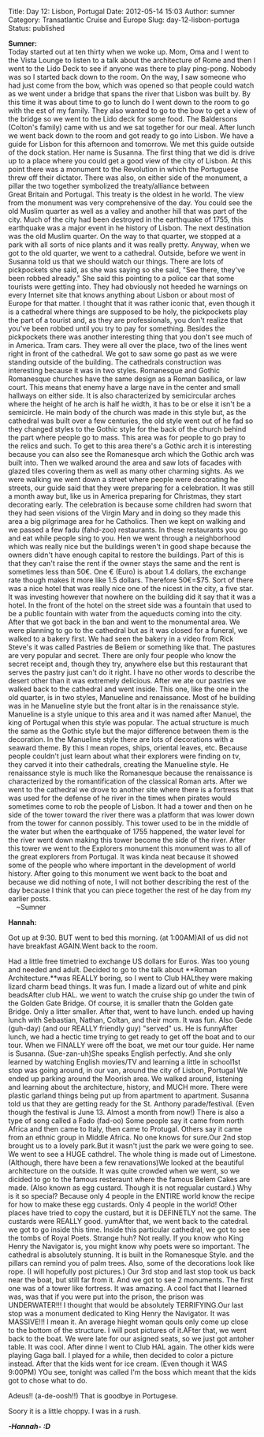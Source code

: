 Title: Day 12: Lisbon, Portugal
Date: 2012-05-14 15:03
Author: sumner
Category: Transatlantic Cruise and Europe
Slug: day-12-lisbon-portuga
Status: published

**Sumner:**  
Today started out at ten thirty when we woke up. Mom, Oma and I went to
the Vista Lounge to listen to a talk about the architecture of Rome
and then I went to the Lido Deck to see if anyone was there to play
ping-pong. Nobody was so I started back down to the room. On the way, I
saw someone who had just come from the bow, which was opened so that
people could watch as we went under a bridge that spans the river that
Lisbon was built by. By this time it was about time to go to lunch do I
went down to the room to go with the est of my family. They also wanted
to go to the bow to get a view of the bridge so we went to the Lido deck
for some food. The Baldersons (Colton's family) came with us and we sat
together for our meal. After lunch we went back down to the room and got
ready to go into Lisbon. We have a guide for Lisbon for this afternoon
and tomorrow. We met this guide outside of the dock station. Her name is
Susanna. The first thing that we did is drive up to a place where you
could get a good view of the city of Lisbon. At this point there was a
monument to the Revolution in which the Portuguese threw off their
dictator. There was also, on either side of the monument, a pillar the
two together symbolized the treaty/alliance between Great Britain and
Portugal. This treaty is the oldest in he world. The view from the
monument was very comprehensive of the day. You could see the old Muslim
quarter as well as a valley and another hill that was part of the city.
Much of the city had been destroyed in the earthquake of 1755, this
earthquake was a major event in he history of Lisbon. The next
destination was the old Muslim quarter. On the way to that quarter, we
stopped at a park with all sorts of nice plants and it was really
pretty. Anyway, when we got to the old quarter, we went to a cathedral.
Outside, before we went in Susanna told us that we should watch our
things. There are lots of pickpockets she said, as she was saying so she
said, "See there, they've been robbed already." She said this pointing
to a police car that some tourists were getting into. They had obviously
not heeded he warnings on every Internet site that knows anything about
Lisbon or about most of Europe for that matter. I thought that it was
rather iconic that, even though it is a cathedral where things are
supposed to be holy, the pickpockets play the part of a tourist and, as
they are professionals, you don't realize that you've been robbed until
you try to pay for something. Besides the pickpockets there was another
interesting thing that you don't see much of in America. Tram cars. They
were all over the place, two of the lines went right in front of the
cathedral. We got to saw some go past as we were standing outside of the
building. The cathedrals construction was interesting because it was in
two styles. Romanesque and Gothic  Romanesque churches have the same
design as a Roman basilica, or law court. This means that enemy have a
large nave in the center and small hallways on either side. It is also
characterized by semicircular arches where the height of he arch is half
he width, it has to be or else it isn't be a semicircle. He main body of
the church was made in this style but, as the cathedral was built over a
few centuries, the old style went out of he fad so they changed styles
to the Gothic style for the back of the church behind the part where
people go to mass. This area was for people to go pray to the relics and
such. To get to this area there's a Gothic arch it is interesting
because you can also see the Romanesque arch which the Gothic arch was
built into. Then we walked around the area and saw lots of facades with
glazed tiles covering them as well as many other charming sights. As we
were walking we went down a street where people were decorating he
streets, our guide said that they were preparing for a celebration. It
was still a month away but, like us in America preparing for Christmas,
they start decorating early. The celebration is because some children
had sworn that they had seen visions of the Virgin Mary and in doing so
they made this area a big pilgrimage area for he Catholics. Then we kept
on walking and we passed a few fadu (fahd-zoo) restaurants. In these
restaurants you go and eat while people sing to you. Hen we went through
a neighborhood which was really nice but the buildings weren't in good
shape because the owners didn't have enough capital to restore the
buildings. Part of this is that they can't raise the rent if the owner
stays the same and the rent is sometimes less than 50€. One € (Euro) is
about 1.4 dollars, the exchange rate though makes it more like 1.5
dollars. Therefore 50€=\$75. Sort of there was a nice hotel that was
really nice one of the nicest in the city, a five star. It was investing
however that nowhere on the building did it say that it was a hotel. In
the front of the hotel on the street side was a fountain that used to be
a public fountain with water from the aqueducts coming into the city.
After that we got back in the ban and went to the monumental area. We
were planning to go to the cathedral but as it was closed for a funeral,
we walked to a bakery first. We had seen the bakery in a video from Rick
Steve's it was called Pastries de Beliem or something like that. The
pastures are very popular and secret. There are only four people who
know the secret receipt and, though they try, anywhere else but this
restaurant that serves the pastry just can't do it right. I have no
other words to describe the desert other than it was extremely
delicious. After we ate our pastries we walked back to the cathedral and
went inside. This one, like the one in the old quarter, is in two
styles, Manueline and renaissance. Most of he building was in he
Manueline style but the front altar is in the renaissance style.
Manueline is a style unique to this area and it was named after Manuel,
the king of Portugal when this style was popular. The actual structure
is much the same as the Gothic style but the major difference between
them is the decoration. In the Manueline style there are lots of
decorations with a seaward theme. By this I mean ropes, ships, oriental
leaves, etc. Because people couldn't just learn about what their
explorers were finding on tv, they carved it into their cathedrals,
creating the Manueline style. He renaissance style is much like the
Romanesque because the renaissance is characterized by the
romantification of the classical Roman arts. After we went to the
cathedral we drove to another site where there is a fortress that was
used for the defense of he river in the times when pirates would
sometimes come to rob the people of Lisbon. It had a tower and then on
he side of the tower toward the river there was a platform that was
lower down from the tower for cannon possibly. This tower used to be in
the middle of the water but when the earthquake of 1755 happened, the
water level for the river went down making this tower become the side of
the river. After this tower we went to the Explorers monument this
monument was to all of the great explorers from Portugal. It was kinda
neat because it showed some of the people who where important in the
development of world history. After going to this monument we went back
to the boat and because we did nothing of note, I will not bother
describing the rest of the day because I think that you can piece
together the rest of he day from my earlier posts.  
    \~Sumner

**Hannah:**

Got up at 9:30. BUT went to bed this morning. (at 1:00AM)All of us did
not have breakfast AGAIN.Went back to the room.

Had a little free timetried to exchange US dollars for Euros. Was too
young and needed and adult. Decided to go to the talk about **Roman
Architecture.**was REALLY boring, so I went to Club HALthey were making
lizard charm bead things. It was fun. I made a lizard out of white and
pink beadsAfter club HAL. we went to watch the cruise ship go under the
twin of the Golden Gate Bridge. Of course, it is smaller thatn the
Golden gate Bridge. Only a litter smaller. After that, went to have
lunch. ended up having lunch with Sebastian, Nathan, Coltan, and their
mom. It was fun. Also Gede (guh-day) (and our REALLY friendly guy)
"served" us. He is funnyAfter lunch, we had a hectic time trying to get
ready to get off the boat and to our tour. When we FINALLY were off the
boat, we met our tour guide. Her name is Susanna. (Sue-zan-uh)She speaks
English perfectly. And she only learned by watching English movies/TV
and learning a little in school1st stop was going around, in our van,
around the city of Lisbon, Portugal We ended up parking around the
Moorish area. We walked around, listening and learning about the
architecture, history, and MUCH more. There were plastic garland things
being put up from apartment to apartment. Susanna told us that they are
getting ready for the St. Anthony parade/festival. (Even though the
festival is June 13. Almost a month from now!) There is also a type of
song called a Fado (fad-oo) Some people say it came from north Africa
and then came to Italy, then came to Protugal. Others say it came from
an ethnic group in Middle Africa. No one knows for sure.Our 2nd stop
brought us to a lovely park.But it wasn't just the park we were going to
see. We went to see a HUGE cathdrel. The whole thing is made out of
Limestone. (Although, there have been a few renavations)We looked at the
beautiful architecture on the outside. It was quite crowded when we
went, so we dicided to go to the famous resteraunt where the famous
Belem Cakes are made. (Also known as egg custard. Though it is not
regualar custard.) Why is it so special? Because only 4 people in the
ENTIRE world know the recipe for how to make these egg custards. Only 4
people in the world! Other places have tried to copy the custard, but it
is DEFINETLY not the same. The custards were REALLY good. yumAfter that,
we went back to the catedral. we got to go inside this time. Inside this
particular cathedral, we got to see the tombs of Royal Poets. Strange
huh? Not really. If you know who King Henry the Navigator is, you might
know why poets were so important. The cathedral is absolutely stunning.
It is built in the Romanesque Style. and the pillars can remind you of
palm trees. Also, some of the decorations look like rope. (I will
hopefully post pictures.) Our 3rd stop and last stop took us back near
the boat, but still far from it. And we got to see 2 monuments. The
first one was of a tower like fortress. It was amazing. A cool fact that
I learned was, was that if you were put into the prison, the prison was
UNDERWATER!!! I thought that would be absolutely TERRIFYING.Our last
stop was a monument dedicated to King Henry the Navigator. It was
MASSIVE!!! I mean it. An average hieght woman qouls only come up close
to the bottom of the structure. I will post pictures of it.AFter that,
we went back to the boat. We were late for our asigned seats, so we just
got antoher table. It was cool. After dinne I went to Club HAL again.
The other kids were playing Gaga ball. I played for a while, then
decided to color a picture instead. After that the kids went for ice
cream. (Even though it WAS 9:00PM) YOu see, tonight was called I'm the
boss which meant that the kids got to chose what to do.

Adeus!! (a-de-oosh!!) That is goodbye in Portugese.

Soory it is a little choppy. I was in a rush.  
  
***-Hannah- :D***
